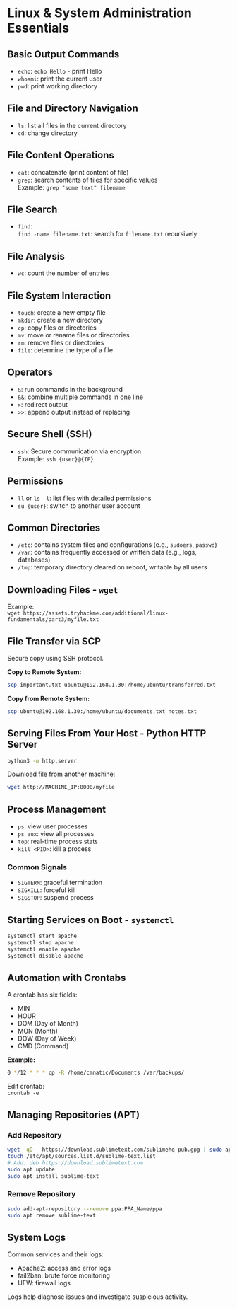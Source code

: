 # Linux & System Administration Essentials

## Basic Output Commands
- `echo`: `echo Hello` - print Hello
- `whoami`: print the current user
- `pwd`: print working directory

## File and Directory Navigation
- `ls`: list all files in the current directory
- `cd`: change directory

## File Content Operations
- `cat`: concatenate (print content of file)
- `grep`: search contents of files for specific values  
  Example: `grep "some text" filename`

## File Search
- `find`:  
  `find -name filename.txt`: search for `filename.txt` recursively

## File Analysis
- `wc`: count the number of entries

## File System Interaction
- `touch`: create a new empty file
- `mkdir`: create a new directory
- `cp`: copy files or directories
- `mv`: move or rename files or directories
- `rm`: remove files or directories
- `file`: determine the type of a file

## Operators
- `&`: run commands in the background
- `&&`: combine multiple commands in one line
- `>`: redirect output
- `>>`: append output instead of replacing

## Secure Shell (SSH)
- `ssh`: Secure communication via encryption  
  Example: `ssh {user}@{IP}`

## Permissions
- `ll` or `ls -l`: list files with detailed permissions
- `su {user}`: switch to another user account

## Common Directories
- `/etc`: contains system files and configurations (e.g., `sudoers`, `passwd`)
- `/var`: contains frequently accessed or written data (e.g., logs, databases)
- `/tmp`: temporary directory cleared on reboot, writable by all users

## Downloading Files - `wget`
Example:  
`wget https://assets.tryhackme.com/additional/linux-fundamentals/part3/myfile.txt`

## File Transfer via SCP
Secure copy using SSH protocol.

**Copy to Remote System:**
```bash
scp important.txt ubuntu@192.168.1.30:/home/ubuntu/transferred.txt
```

**Copy from Remote System:**
```bash
scp ubuntu@192.168.1.30:/home/ubuntu/documents.txt notes.txt
```

## Serving Files From Your Host - Python HTTP Server
```bash
python3 -m http.server
```
Download file from another machine:  
```bash
wget http://MACHINE_IP:8000/myfile
```

## Process Management
- `ps`: view user processes
- `ps aux`: view all processes
- `top`: real-time process stats
- `kill <PID>`: kill a process

### Common Signals
- `SIGTERM`: graceful termination
- `SIGKILL`: forceful kill
- `SIGSTOP`: suspend process

## Starting Services on Boot - `systemctl`
```bash
systemctl start apache
systemctl stop apache
systemctl enable apache
systemctl disable apache
```

## Automation with Crontabs
A crontab has six fields:
- MIN
- HOUR
- DOM (Day of Month)
- MON (Month)
- DOW (Day of Week)
- CMD (Command)

**Example:**
```bash
0 */12 * * * cp -R /home/cmnatic/Documents /var/backups/
```

Edit crontab:  
`crontab -e`

## Managing Repositories (APT)
### Add Repository
```bash
wget -qO - https://download.sublimetext.com/sublimehq-pub.gpg | sudo apt-key add -
touch /etc/apt/sources.list.d/sublime-text.list
# Add: deb https://download.sublimetext.com
sudo apt update
sudo apt install sublime-text
```

### Remove Repository
```bash
sudo add-apt-repository --remove ppa:PPA_Name/ppa
sudo apt remove sublime-text
```

## System Logs
Common services and their logs:
- Apache2: access and error logs
- fail2ban: brute force monitoring
- UFW: firewall logs

Logs help diagnose issues and investigate suspicious activity.
